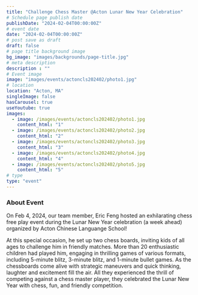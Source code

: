 ```yaml
---
title: "Challenge Chess Master @Acton Lunar New Year Celebration"
# Schedule page publish date
publishDate: "2024-02-04T00:00:00Z"
# event date
date: "2024-02-04T00:00:00Z"
# post save as draft
draft: false
# page title background image
bg_image: "images/backgrounds/page-title.jpg"
# meta description
description : ""
# Event image
image: "images/events/actoncls202402/photo1.jpg"
# location
location: "Acton, MA"
singleImage: false
hasCarousel: true
useYoutube: true
images: 
  - image: /images/events/actoncls202402/photo1.jpg
    content_html: "1"
  - image: /images/events/actoncls202402/photo2.jpg
    content_html: "2"
  - image: /images/events/actoncls202402/photo3.jpg
    content_html: "3"
  - image: /images/events/actoncls202402/photo4.jpg
    content_html: "4"
  - image: /images/events/actoncls202402/photo5.jpg
    content_html: "5"
# type
type: "event"
---
```


### About Event

On Feb 4, 2024, our team member, Eric Feng hosted an exhilarating chess free play event during the Lunar New Year celebration (a week ahead) organized by Acton Chinese Languange School!

At this special occasion, he set up two chess boards, inviting kids of all ages to challenge him in friendly matches. More than 20 enthusiastic children had played him, engaging in thrilling games of various formats, including 5-minute blitz, 3-minute blitz, and 1-minute bullet games.
As the chessboards come alive with strategic maneuvers and quick thinking, laughter and excitement fill the air.  All they experienced the thrill of competing against a chess master player, they celebrated the Lunar New Year with chess, fun, and friendly competition.

